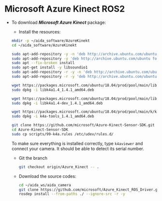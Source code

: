 # Microsoft Azure Kinect ROS2





* To download ***Microsoft Azure Kinect*** package: 
  * Install the resources:
  
  ```sh
  mkdir -p ~/aida_software/AzureKinekt
  cd ~/aida_software/AzureKinekt
  ```

  ```sh
  sudo apt-add-repository -y -n 'deb http://archive.ubuntu.com/ubuntu focal main'
  sudo apt-add-repository -y 'deb http://archive.ubuntu.com/ubuntu focal universe'
  sudo apt --fix-broken install
  sudo apt-get install -y libsoundio1
  sudo apt-add-repository -r -y -n 'deb http://archive.ubuntu.com/ubuntu focal universe'
  sudo apt-add-repository -r -y 'deb http://archive.ubuntu.com/ubuntu focal main'
  ```

  ```sh
  wget https://packages.microsoft.com/ubuntu/18.04/prod/pool/main/libk/libk4a1.4/libk4a1.4_1.4.1_amd64.deb
  sudo dpkg -i libk4a1.4_1.4.1_amd64.deb
  ```

  ```sh
  wget https://packages.microsoft.com/ubuntu/18.04/prod/pool/main/libk/libk4a1.4-dev/libk4a1.4-dev_1.4.1_amd64.deb
  sudo dpkg -i libk4a1.4-dev_1.4.1_amd64.deb
  ```

  ```sh
  wget https://packages.microsoft.com/ubuntu/18.04/prod/pool/main/k/k4a-tools/k4a-tools_1.4.1_amd64.deb
  sudo dpkg -i k4a-tools_1.4.1_amd64.deb
  ```

  ```sh
  git clone https://github.com/microsoft/Azure-Kinect-Sensor-SDK.git
  cd Azure-Kinect-Sensor-SDK 
  sudo cp scripts/99-k4a.rules /etc/udev/rules.d/
  ```

  To make sure everything is installed correctly, type `k4aviewer` and connect your camera. It should be able to detect its serial number.

  * Git the branch
    ```sh
    git checkout origin/Azure_Kinect -- .
    ```
  * Download the source codes:
    ```zsh
    cd ~/aida_ws/aida_camera
    git clone https://github.com/microsoft/Azure_Kinect_ROS_Driver.git -b humble
    rosdep install --from-paths ./ --ignore-src -r -y
    ```
